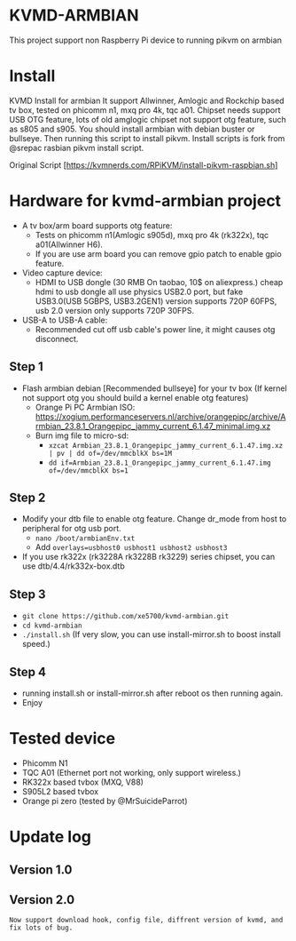 # KVMD-ARMBIAN
This project support non Raspberry Pi device to running pikvm on armbian
# Install
KVMD Install for armbian
It support Allwinner, Amlogic and Rockchip based tv box, tested on phicomm n1, mxq pro 4k, tqc a01. 
Chipset needs support USB OTG feature, lots of old amglogic chipset not support otg feature, such as s805 and s905.
You should install armbian with debian buster or bullseye.
Then running this script to install pikvm.
Install scripts is fork from @srepac rasbian pikvm install script.

Original Script [https://kvmnerds.com/RPiKVM/install-pikvm-raspbian.sh]

# Hardware for kvmd-armbian project
* A tv box/arm board supports otg feature:
    - Tests on phicomm n1(Amlogic s905d), mxq pro 4k (rk322x), tqc a01(Allwinner H6). 
    - If you are use arm board you can remove gpio patch to enable gpio feature.
* Video capture device:
    - HDMI to USB dongle (30 RMB On taobao, 10$ on aliexpress.)
      cheap hdmi to usb dongle all use physics USB2.0 port, but fake USB3.0(USB 5GBPS, USB3.2GEN1) version supports 720P 60FPS,
      usb 2.0 version only supports 720P 30FPS.
* USB-A to USB-A cable:
    - Recommended cut off usb cable's power line, it might causes otg disconnect.

## Step 1
- Flash armbian debian [Recommended bullseye] for your tv box (If kernel not support otg you should build a kernel enable otg features)
    - Orange Pi PC Armbian ISO: https://xogium.performanceservers.nl/archive/orangepipc/archive/Armbian_23.8.1_Orangepipc_jammy_current_6.1.47_minimal.img.xz
    - Burn img file to micro-sd:
        - `xzcat Armbian_23.8.1_Orangepipc_jammy_current_6.1.47.img.xz | pv | dd of=/dev/mmcblkX bs=1M`
        - `dd if=Armbian_23.8.1_Orangepipc_jammy_current_6.1.47.img of=/dev/mmcblkX bs=1`
## Step 2
- Modify your dtb file to enable otg feature. Change dr_mode from host to peripheral for otg usb port.
    - `nano /boot/armbianEnv.txt`
    - Add `overlays=usbhost0 usbhost1 usbhost2 usbhost3`
- If you use rk322x (rk3228A rk3228B rk3229) series chipset, you can use dtb/4.4/rk332x-box.dtb 
## Step 3
- `git clone https://github.com/xe5700/kvmd-armbian.git`
- `cd kvmd-armbian`
- `./install.sh` (If very slow, you can use install-mirror.sh to boost install speed.)
## Step 4
- running install.sh or install-mirror.sh after reboot os then running again.
- Enjoy

# Tested device
 - Phicomm N1
 - TQC A01 (Ethernet port not working, only support wireless.)
 - RK322x based tvbox (MXQ, V88)
 - S905L2 based tvbox
 - Orange pi zero (tested by @MrSuicideParrot)


# Update log
## Version 1.0
    
## Version 2.0
    Now support download hook, config file, diffrent version of kvmd, and fix lots of bug. 
